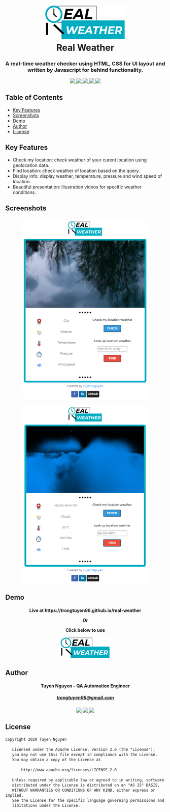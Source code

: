 <h1 align="center">
  <br>
  <a><img src="https://github.com/trongtuyen96/real-weather/blob/master/images/logo-trans.png" alt="logo" width="260px"></a>
  <br>
  Real Weather
  <br>
</h1>

<h3 align="center" style="bold">A real-time weather checker using HTML, CSS for UI layout and written by Javascript for behind functionality.</h3>

<p align="center">
  <a alt="GitHub contributors" href="https://github.com/trongtuyen96/real-weather/contributors">
    <img src="https://img.shields.io/github/contributors/trongtuyen96/real-weather">
  </a>
  <a alt="GitHub issues" href="https://github.com/trongtuyen96/real-weather/issues">
    <img src="https://img.shields.io/github/issues/trongtuyen96/real-weather">
  </a>
  <a alt="GitHub forks" href="https://github.com/trongtuyen96/real-weather/network">
    <img src="https://img.shields.io/github/forks/trongtuyen96/real-weather">
  </a>
  <a alt="GitHub stars" href="https://github.com/trongtuyen96/real-weather/stargazers">
    <img src="https://img.shields.io/github/stars/trongtuyen96/real-weather">
  </a>
  <a alt="GitHub license" href="https://github.com/trongtuyen96/real-weather/blob/master/LICENSE">
    <img src="https://img.shields.io/github/license/trongtuyen96/real-weather">
  </a>
</p>

## Table of Contents
- [Key Features](#key-features)
- [Screenshots](#screenshots)
- [Demo](#demo)
- [Author](#author)
- [License](#license)

## Key Features
- Check my location: check weather of your curent location using geolocation data.
- Find location: check weather of location based on the query.
- Display info: display weather, temperature, pressure and wind speed of location. 
- Beautiful presentation: Illustration videos for specific weather conditions. 

## Screenshots
<h3 align="center">
  <a><img src="https://github.com/trongtuyen96/real-weather/blob/master/covers/Capture-1.PNG" alt="capture-1" width="400"></a>
	
  <a><img src="https://github.com/trongtuyen96/real-weather/blob/master/covers/Capture-2.PNG" alt="capture-2" width="400"></a>
</h3>

## Demo
<h4 align="center" style="bold">
  <p>Live at https://trongtuyen96.github.io/real-weather</p>
  <p><em>Or</em></p>
  <p>Click below to use</p>
  <a alt="Use the app" href="https://trongtuyen96.github.io/real-weather">
    <img src="https://github.com/trongtuyen96/real-weather/blob/master/images/logo-trans.png" alt="logo" width="160">
  </a>
</h4>

## Author
<h4 align="center">
	Tuyen Nguyen - QA Automation Engineer
	</h4>
	<h5 align="center">
	<a href="trongtuyen96@gmail.com">trongtuyen96@gmail.com</a>
	</h5>
<p align="center">
	 <a alt="Github" href="https://github.com/trongtuyen96">
    <img src="https://user-images.githubusercontent.com/25218255/47360756-794c1f00-d6fa-11e8-86fa-7b1c2e4dda92.png" width="50">
  </a>
		 <a alt="LinkedIn" href="https://www.linkedin.com/in/tuyennguyen96/">
    <img src="https://user-images.githubusercontent.com/25218255/47360366-8583ac80-d6f9-11e8-8871-219802a9a162.png" width="50">
  </a>
		 <a alt="Facebook" href="https://www.facebook.com/ntrongtuyen96">
    <img src="https://user-images.githubusercontent.com/25218255/47360363-84eb1600-d6f9-11e8-8029-818481536200.png" width="50">
  </a>
</p>

## License
~~~~
Copyright 2020 Tuyen Nguyen

   Licensed under the Apache License, Version 2.0 (the "License");
   you may not use this file except in compliance with the License.
   You may obtain a copy of the License at

       http://www.apache.org/licenses/LICENSE-2.0

   Unless required by applicable law or agreed to in writing, software
   distributed under the License is distributed on an "AS IS" BASIS,
   WITHOUT WARRANTIES OR CONDITIONS OF ANY KIND, either express or implied.
   See the License for the specific language governing permissions and
   limitations under the License.
~~~~

